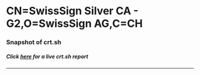 # CN=SwissSign Silver CA - G2,O=SwissSign AG,C=CH
### Snapshot of crt.sh
##### Click [here](https://crt.sh/?q=Serial_00DB00C83B924ACED9F372DF319F930F) for a live crt.sh report

---
